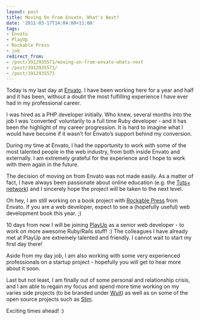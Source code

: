 ```yaml
---
layout: post
title: Moving On From Envato, What's Next?
date: '2011-03-17T14:04:00+11:00'
tags:
- Envato
- PlayUp
- Rockable Press
- job
redirect_from:
- /post/3912935571/moving-on-from-envato-whats-next
- /post/3912935571/
- /post/3912935571
---
```

Today is my last day at [Envato](http://envato.com/). I have been working here for a year and half and it has been, without a doubt the most fulfilling experience I have ever had in my professional career.

I was hired as a PHP developer initially. Who knew, several months into the job I was ‘converted’ voluntarily to a full time Ruby developer - and it has been _the_ highlight of my career progression. It is hard to imagine what I would have become if it wasn’t for Envato’s support behind my conversion.

During my time at Envato, I had the opportunity to work with some of the most talented people in the web industry, from both inside Envato and externally. I am extremely grateful for the experience and I hope to work with them again in the future.

The decision of moving on from Envato was not made easily. As a matter of fact, I have always been passionate about online education (e.g. the [Tuts+ network](http://tutsplus.com/)) and I sincerely hope the project will be taken to the next level.


Oh hey, I am still working on a book project with [Rockable Press](http://rockablepress.com/) from Envato. If you are a web developer, expect to see a (hopefully useful) web development book this year. ;)

10 days from now I will be joining [PlayUp](http://playup.com/) as a senior web developer - to work on more awesome Ruby/Rails stuff! :) The colleagues I have already met at PlayUp are extremely talented and friendly. I cannot wait to start my first day there!

Aside from my day job, I am also working with some very experienced professionals on a startup project - hopefully you will get to hear more about it soon.

Last but not least, I am finally out of some personal and relationship crisis, and I am able to regain my focus and spend more time working on my varies side projects (to be branded under [Wuit](http://wuit.com/)) as well as on some of the open source projects such as [Slim](http://slim-lang.com/).

Exciting times ahead! :)

